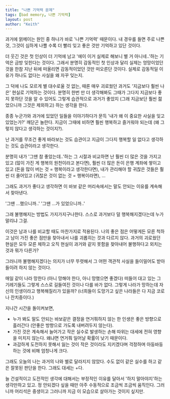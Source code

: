 ```yaml
---
title: "나쁜 기억력 문제"
tags: [bad memory, 나쁜 기억력]
layout: post
author: "Keith"
---
```


과거에 얽메이는 원인 중 하나가 바로 '나쁜 기억력' 때문이다. 내 경우를 들면 주로 나쁜 것, 그것이 심하게 나쁠 수록 더 빨리 잊고 좋은 것만 기억하고 있단 것이다.

더 웃긴 것은 첫 인상이 더 기억에 남고 '에이 이거 실제로 해보니 별 거 아니네..'하는 기억은 금방 잊힌다는 것이다. 그래서 분명히 감동적인 첫 인상과 달리 실제는 엉망이었던 것을 한참 지난 뒤에 떠올리면 감동적이었던 것만 떠오른단 것이다. 실제로 감동적일 이유가 하나도 없다는 사실을 왜 자꾸 잊는지.

그 덕에 나도 모르게 별 대수로울 것 없는, 때론 매우 괴로웠던 과거도 '지금보다 훨씬 나은' 현실로 기억하는 것이다. 분명히 한번 만 더 생각해봐도 그때가 그다지 지금보다 좋지 못하단 것을 알 수 있어도 그렇게 습관적으로 과거가 좋았지 (그래 지금보단 훨씬 젊었으니까 그것은 제외하고) 하는 생각을 한다.

종종 누군가와 과거에 있었던 일들을 이야기하다가 문득 '내가 왜 이 중요한 사실을 잊고 있었는가?' 깨닫곤 놀란다. 지금이 그때에 비하면 훨씬 행복하고 즐거워야 되는데 (왜 그렇지 않다고 생각하는 것이지?).

난 과거를 무조건 좋게 바라보는 것도 습관이고 지금이 그다지 행복할 일 없다고 생각하는 것도 습관이라고 생각한다.

분명히 내가 '그땐 참 좋았는데..'하는 그 시절과 비교하면 난 훨씬 더 많은 것을 가지고 있고 (많이 가진 게 행복의 원천이라고 본다면), 훨씬 더 많은 돈이 은행 계좌에 쌓이고 있고 (돈을 많이 버는 것 = 행복이라고 생각한다면), 내가 관리해야 할 귀찮은 것들은 훨씬 더 줄어있고 (귀찮은 것이 없는 것 = 행복이라면), ...

그래도 과거가 좋다고 생각하면 이 바보 같은 머리속에서는 말도 안되는 이유를 계속해서 찾아낸다.

'그땐 ...했으니까..'
'그땐 ...가 있었으니까..'

그래 불행해지는 방법도 가지가지구나한다. 스스로 과거보다 덜 행복해지겠다는데 누가 말리냐 그걸.

이것은 남과 나를 비교할 때도 마찬가지로 적용된다. 나의 좋은 점은 어떻게든 모른 척하고 남이 가진 좋은 점만을 찾아내서 나를 괴롭히는 것과 다르지 않다. 과거의 괴로웠던 현실은 모두 모른 체하고 오직 현실이 과거와 같지 못함을 찾아내어 불행하다고 외치는 것과 뭐가 다른가?

그러니까 불행해지겠다는 의지가 너무 뚜렷해서 그 어떤 객관적 사실을 들이밀어도 받아들이려 하지 않는 것이다.

매일 같이 나라 망한다 (아니 망해야 한다, 아니 망했으면 좋겠다) 떠들어 대고 있는 그 기레기들도 그렇게 스스로 길들여진 것이나 다를 바가 없다. 그렇게 나라가 망하는데 자신의 인생이라고 행복해질리가 있을까? (너희들이 도망가고 싶은 나라들은 다 지금 코로나 잔치중이다.)

지나간 시간을 돌이켜보면,
- 누가 봐도 말도 안되는 바보같은 결정을 연거풔하지 않는 한 인생은 좋은 방향으로 흘러간다 (안좋은 방향으로 가도록 내버려두지 않는다).
- 가진 것은 계속해서 늘어가고 작은 실수로 발생하는 손해 따위는 대세에 전혀 영향을 미치지 않는다. 왜냐면 연거풔 일어날 확률이 낮기 때문이다.
- 과감하게 도전하지 못해서 잃는 것이 작은 것이라도 지키겠다며 걱정하며 아둥바둥 하는 것에 비해 엄청나게 크다.

그래도 오늘의 나는 과거의 나와 별로 달라지지 않았다. 수도 없이 같은 실수를 하고 같은 잘못된 판단을 한다. 그래도 대세는 +다.

늘 건설적이고 도전적인 생각에 대해서는 부정적인 이유를 달아서 '하지 말아야지'하는 생각만하고 있고. 정 안되겠다 싶을 때만 아주 수동적으로 조금씩 조금씩 움직인다. 그러니까 어리석은 중생이고 그러니까 지금 이 모습으로 살아가는 것이지 싶지만.
